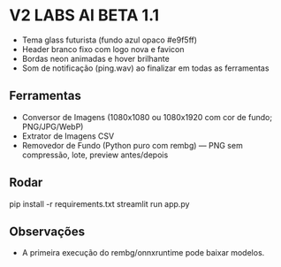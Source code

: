# V2 LABS AI BETA 1.1

- Tema glass futurista (fundo azul opaco #e9f5ff)
- Header branco fixo com logo nova e favicon
- Bordas neon animadas e hover brilhante
- Som de notificação (ping.wav) ao finalizar em todas as ferramentas

## Ferramentas
- Conversor de Imagens (1080x1080 ou 1080x1920 com cor de fundo; PNG/JPG/WebP)
- Extrator de Imagens CSV
- Removedor de Fundo (Python puro com rembg) — PNG sem compressão, lote, preview antes/depois

## Rodar
pip install -r requirements.txt
streamlit run app.py

## Observações
- A primeira execução do rembg/onnxruntime pode baixar modelos.
